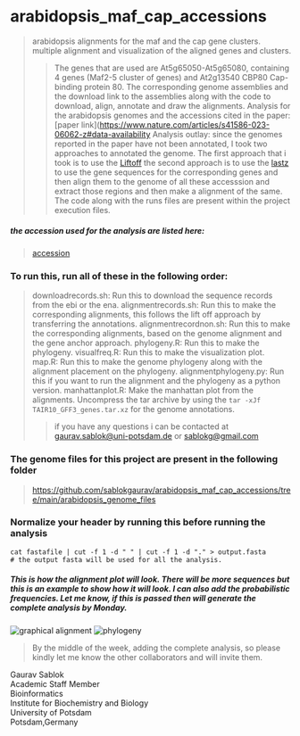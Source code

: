 # arabidopsis_maf_cap_accessions
> arabidopsis alignments for the maf and the cap gene clusters. multiple alignment and visualization of the aligned genes and clusters. 
>> The genes that are used are At5g65050-At5g65080, containing 4 genes (Maf2-5 cluster of genes) and At2g13540 CBP80 Cap-binding protein 80.
>> The corresponding genome assemblies and the download link to the assemblies along with the code to download, align, annotate and draw the alignments. 
>> Analysis for the arabidopsis genomes and the accessions cited in the paper: [paper link](https://www.nature.com/articles/s41586-023-06062-z#data-availability
>> Analysis outlay: since the genomes reported in the paper have not been annotated, I took two approaches to annotated the genome.
>> The first approach that i took is to use the [Liftoff](https://github.com/sablokgaurav/Liftoff)
>> the second approach is to use the [lastz](https://github.com/lastz/lastz) to use the gene sequences for the corresponding genes and then align them to the genome of all these accesssion and extract those regions and then make a alignment of the same. The code along with the runs files are present within the project execution files.

##### the accession used for the analysis are listed here: 
> [accession](https://github.com/sablokgaurav/arabidopsis_maf_cap_accessions/blob/main/arabidopsisaccessionlinks.md)

### To run this, run all of these in the following order: 
> downloadrecords.sh: Run this to download the sequence records from the ebi or the ena.
> alignmentrecords.sh: Run this to make the corresponding alignments, this follows the lift off approach by transferring the annotations.
> alignmentrecordnon.sh: Run this to make the corresponding alignments, based on the genome alignment and the gene anchor approach.
> phylogeny.R: Run this to make the phylogeny.
> visualfreq.R: Run this to make the visualization plot.
> map.R: Run this to make the genome phylogeny along with the alignment placement on the phylogeny.
> alignmentphylogeny.py: Run this if you want to run the alignment and the phylogeny as a python version.
> manhattanplot.R: Make the manhattan plot from the alignments.
> Uncompress the tar archive by using the ``` tar -xJf TAIR10_GFF3_genes.tar.xz ``` for the genome annotations.
>> if you have any questions i can be contacted at gaurav.sablok@uni-potsdam.de or sablokg@gmail.com

### The genome files for this project are present in the following folder 
> https://github.com/sablokgaurav/arabidopsis_maf_cap_accessions/tree/main/arabidopsis_genome_files

### Normalize your header by running this before running the analysis
```
cat fastafile | cut -f 1 -d " " | cut -f 1 -d "." > output.fasta
# the output fasta will be used for all the analysis. 
```
##### This is how the alignment plot will look. There will be more sequences but this is an example to show how it will look. I can also add the probabilistic frequencies. Let me know, if this is passed then will generate the complete analysis by Monday. 
![graphical alignment](https://github.com/sablokgaurav/arabidopsis_maf_cap_acessions_alignments/blob/main/Rplot.jpeg)
![phylogeny](https://github.com/sablokgaurav/arabidopsis_maf_cap_accessions_alignments/blob/main/phylogeny.jpeg)

> By the middle of the week, adding the complete analysis, so please kindly let me know the other collaborators and will invite them. 

Gaurav Sablok \
Academic Staff Member \
Bioinformatics \
Institute for Biochemistry and Biology \
University of Potsdam \
Potsdam,Germany 

